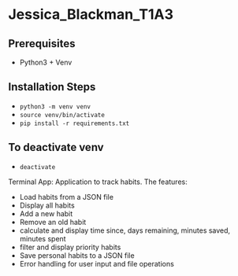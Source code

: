 # Jessica_Blackman_T1A3

## Prerequisites
- Python3 + Venv

## Installation Steps
- `python3 -m venv venv`
- `source venv/bin/activate`
- `pip install -r requirements.txt`

## To deactivate venv
- `deactivate`

Terminal App:
Application to track habits. The features:
- Load habits from a JSON file
- Display all habits
- Add a new habit
- Remove an old habit
- calculate and display time since, days remaining, minutes saved, minutes spent
- filter and display priority habits
- Save personal habits to a JSON file
- Error handling for user input and file operations
